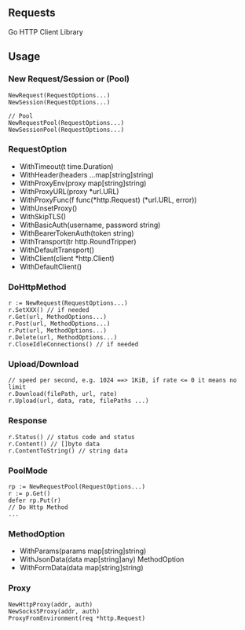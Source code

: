 ## Requests

Go HTTP Client Library

## Usage

### New Request/Session or (Pool)
```
NewRequest(RequestOptions...)
NewSession(RequestOptions...)

// Pool
NewRequestPool(RequestOptions...)
NewSessionPool(RequestOptions...)
```

### RequestOption
* WithTimeout(t time.Duration)
* WithHeader(headers ...map[string]string)
* WithProxyEnv(proxy map[string]string)
* WithProxyURL(proxy *url.URL)
* WithProxyFunc(f func(*http.Request) (*url.URL, error))
* WithUnsetProxy()
* WithSkipTLS()
* WithBasicAuth(username, password string)
* WithBearerTokenAuth(token string)
* WithTransport(tr http.RoundTripper)
* WithDefaultTransport()
* WithClient(client *http.Client)
* WithDefaultClient()

### DoHttpMethod
```
r := NewRequest(RequestOptions...)
r.SetXXX() // if needed
r.Get(url, MethodOptions...)
r.Post(url, MethodOptions...)
r.Put(url, MethodOptions...)
r.Delete(url, MethodOptions...)
r.CloseIdleConnections() // if needed
```

### Upload/Download
```
// speed per second, e.g. 1024 ==> 1KiB, if rate <= 0 it means no limit
r.Download(filePath, url, rate)
r.Upload(url, data, rate, filePaths ...) 
```

### Response
```
r.Status() // status code and status
r.Content() // []byte data
r.ContentToString() // string data
```

### PoolMode
```
rp := NewRequestPool(RequestOptions...)
r := p.Get()
defer rp.Put(r)
// Do Http Method
...
```

### MethodOption
* WithParams(params map[string]string)
* WithJsonData(data map[string]any) MethodOption
* WithFormData(data map[string]string)

### Proxy
```
NewHttpProxy(addr, auth)
NewSocks5Proxy(addr, auth)
ProxyFromEnvironment(req *http.Request)
```